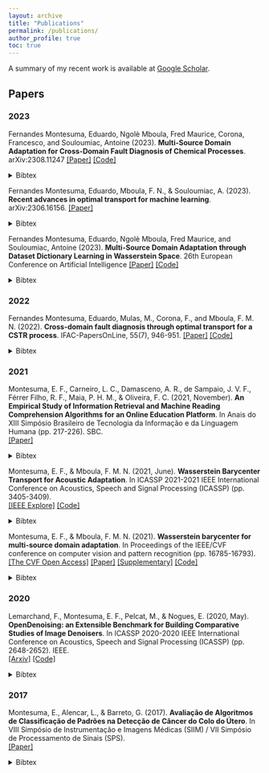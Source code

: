 ```yaml
---
layout: archive
title: "Publications"
permalink: /publications/
author_profile: true
toc: true
---
```


A summary of my recent work is available at [Google Scholar](https://scholar.google.com.br/citations?user=elSROdcAAAAJ&hl=en).

## Papers

### 2023

Fernandes Montesuma, Eduardo, Ngolè Mboula, Fred Maurice, Corona, Francesco, and Souloumiac, Antoine (2023). __Multi-Source Domain Adaptation for Cross-Domain Fault Diagnosis of Chemical Processes__. arXiv:2308.11247 [[Paper]](https://arxiv.org/pdf/2308.11247.pdf) [[Code]](https://github.com/eddardd/demo-dadil)

<details>
<summary>
Bibtex
</summary>

<pre>
<code>
@article{montesuma2023multi,
  title={Multi-Source Domain Adaptation for Cross-Domain Fault Diagnosis of Chemical Processes},
  author={Montesuma, Eduardo Fernandes and Mulas, Michela and Mboula, Fred Ngol{\`e} and Corona, Francesco and Souloumiac, Antoine},
  journal={arXiv preprint arXiv:2308.11247},
  year={2023}
}
</code>
</pre>

</details>

Fernandes Montesuma, Eduardo, Mboula, F. N., & Souloumiac, A. (2023). __Recent advances in optimal transport for machine learning__. arXiv:2306.16156. [[Paper]](https://arxiv.org/pdf/2306.16156.pdf)

<details>
<summary>
Bibtex
</summary>

<pre>
<code>
@article{montesuma2023recent,
  title={Recent advances in optimal transport for machine learning},
  author={Montesuma, Eduardo Fernandes and Mboula, Fred Ngole and Souloumiac, Antoine},
  journal={arXiv preprint arXiv:2306.16156},
  year={2023}
}
</code>
</pre>

</details>

Fernandes Montesuma, Eduardo, Ngolè Mboula, Fred Maurice, and Souloumiac, Antoine (2023). __Multi-Source Domain Adaptation through Dataset Dictionary Learning in Wasserstein Space__. 26th European Conference on Artificial Intelligence [[Paper]](https://arxiv.org/pdf/2307.14953.pdf) [[Code]](https://github.com/eddardd/demo-dadil)

<details>
<summary>
Bibtex
</summary>

<pre>
<code>
@article{montesuma2023multi,
  title={Multi-Source Domain Adaptation through Dataset Dictionary Learning in Wasserstein Space},
  author={Montesuma, Eduardo Fernandes and Mboula, Fred Ngol{\`e} and Souloumiac, Antoine},
  journal={arXiv preprint arXiv:2307.14953},
  year={2023}
}
</code>
</pre>

</details>

### 2022

Fernandes Montesuma, Eduardo, Mulas, M., Corona, F., and Mboula, F. M. N. (2022). __Cross-domain fault diagnosis through optimal transport for a CSTR process__. IFAC-PapersOnLine, 55(7), 946-951. [[Paper]](https://www.sciencedirect.com/science/article/pii/S2405896322009727) [[Code]](https://github.com/eddardd/CrossDomainFaultDiagnosis)

<details>
<summary>
Bibtex
</summary>

<pre>
<code>
@article{montesuma2022cross,
  title={Cross-domain fault diagnosis through optimal transport for a CSTR process},
  author={Montesuma, Eduardo Fernandes and Mulas, Michela and Corona, Francesco and Mboula, Fred-Maurice Ngole},
  journal={IFAC-PapersOnLine},
  volume={55},
  number={7},
  pages={946--951},
  year={2022},
  publisher={Elsevier}
}
</code>
</pre>

</details>

### 2021

Montesuma, E. F., Carneiro, L. C., Damasceno, A. R., de Sampaio, J. V. F., Férrer Filho, R. F., Maia, P. H. M., & Oliveira, F. C. (2021, November). __An Empirical Study of Information Retrieval and Machine Reading Comprehension Algorithms for an Online Education Platform__. In Anais do XIII Simpósio Brasileiro de Tecnologia da Informação e da Linguagem Humana (pp. 217-226). SBC.\
[[Paper]](https://sol.sbc.org.br/index.php/stil/article/view/17801)

<details>
<summary>
Bibtex
</summary>

<pre>
<code>
@inproceedings{montesuma2021empirical,
  title={An Empirical Study of Information Retrieval and Machine Reading Comprehension Algorithms for an Online Education Platform},
  author={Montesuma, Eduardo F and Carneiro, Lucas C and Damasceno, Adson RP and de Sampaio, Joao Victor FT and F{\'e}rrer Filho, Romulo F and Maia, Paulo Henrique M and Oliveira, Francisco CMB},
  booktitle={Anais do XIII Simp{\'o}sio Brasileiro de Tecnologia da Informa{\c{c}}{\~a}o e da Linguagem Humana},
  pages={217--226},
  year={2021},
  organization={SBC}
}
</code>
</pre>

</details>

Montesuma, E. F., & Mboula, F. M. N. (2021, June). __Wasserstein Barycenter Transport for Acoustic Adaptation__. In ICASSP 2021-2021 IEEE International Conference on Acoustics, Speech and Signal Processing (ICASSP) (pp. 3405-3409).\
[[IEEE Explore]](https://ieeexplore.ieee.org/document/9414199) [[Code]](https://github.com/eddardd/WBTransport)

<details>
<summary>
Bibtex
</summary>

<pre>
<code>
@inproceedings{montesuma2021wasserstein,
  title={Wasserstein Barycenter Transport for Acoustic Adaptation},
  author={Montesuma, Eduardo F and Mboula, Fred-Maurice Ngol{\`e}},
  booktitle={ICASSP 2021-2021 IEEE International Conference on Acoustics, Speech and Signal Processing (ICASSP)},
  pages={3405--3409},
  year={2021},
  organization={IEEE}
}
</code>
</pre>

</details>

Montesuma, E. F., & Mboula, F. M. N. (2021). __Wasserstein barycenter for multi-source domain adaptation__. In Proceedings of the IEEE/CVF conference on computer vision and pattern recognition (pp. 16785-16793).\
[[The CVF Open Access]](https://openaccess.thecvf.com/content/CVPR2021/html/Montesuma_Wasserstein_Barycenter_for_Multi-Source_Domain_Adaptation_CVPR_2021_paper.html) [[Paper]](https://openaccess.thecvf.com/content/CVPR2021/papers/Montesuma_Wasserstein_Barycenter_for_Multi-Source_Domain_Adaptation_CVPR_2021_paper.pdf) [[Supplementary]](https://openaccess.thecvf.com/content/CVPR2021/supplemental/Montesuma_Wasserstein_Barycenter_for_CVPR_2021_supplemental.pdf) [[Code]](https://github.com/eddardd/WBTransport)

<details>
<summary>
Bibtex
</summary>

<pre>
<code>
@inproceedings{montesuma2021wasserstein,
  title={Wasserstein barycenter for multi-source domain adaptation},
  author={Montesuma, Eduardo Fernandes and Mboula, Fred Maurice Ngole},
  booktitle={Proceedings of the IEEE/CVF conference on computer vision and pattern recognition},
  pages={16785--16793},
  year={2021}
}
</code>
</pre>

</details>

### 2020

Lemarchand, F., Montesuma, E. F., Pelcat, M., & Nogues, E. (2020, May). __OpenDenoising: an Extensible Benchmark for Building Comparative Studies of Image Denoisers__. In ICASSP 2020-2020 IEEE International Conference on Acoustics, Speech and Signal Processing (ICASSP) (pp. 2648-2652). IEEE.\
[[Arxiv]](https://arxiv.org/pdf/1910.08328.pdf) [[Code]](https://github.com/opendenoising/opendenoising-benchmark)

<details>
<summary>
Bibtex
</summary>

<pre>
<code>
@inproceedings{lemarchand2020opendenoising,
  title={Opendenoising: an extensible benchmark for building comparative studies of image denoisers},
  author={Lemarchand, Florian and Montesuma, Eduardo Fernandes and Pelcat, Maxime and Nogues, Erwan},
  booktitle={ICASSP 2020-2020 IEEE International Conference on Acoustics, Speech and Signal Processing (ICASSP)},
  pages={2648--2652},
  year={2020},
  organization={IEEE}
}
</code>
</pre>

</details>



### 2017

Montesuma, E., Alencar, L., & Barreto, G. (2017). __Avaliação de Algoritmos de Classificação de Padrões na Detecção de Câncer do Colo do Útero__. In VIII Simpósio de Instrumentação e Imagens Médicas (SIIM) / VII Simpósio de Processamento de Sinais (SPS).\
[[Paper]](https://eventos.ufabc.edu.br/siimsps/files/id74.pdf)

<details>
<summary>
Bibtex
</summary>

<pre>
<code>
@inproceedings{montesuma2017avaliaccao,
  title={Avalia{\c{c}}{\~a}o de Algoritmos de Classifica{\c{c}}{\~a}o de Padr{\~o}es na Detec{\c{c}}{\~a}o de C{\^a}ncer do Colo do {\'U}tero},
  author={Montesuma, Eduardo Fernandes and Alencar, Levi Pio Souza Arrais and Barreto, Guilherme de Alencar},
  booktitle={VIII Simpósio de Instrumentação e Imagens Médicas (SIIM) / VII Simpósio de Processamento de Sinais (SPS)},
  year={2017},
}
</code>
</pre>

## Thesis

### 2021

Montesuma, E. F. (2021, April). __Cross-Domain Fault Diagnosis through Optimal Transport__ [Bachelor Thesis, Universidade Federal do Ceará].\
[[Research Gate]](https://www.researchgate.net/publication/354664416_Cross-Domain_Fault_Diagnosis_Through_Optimal_Transport) [[Code]](https://github.com/eddardd/CrossDomainFaultDiagnosis)

<details>
<summary>
Bibtex
</summary>

<pre>
<code>
@phdthesis{montesuma2021crossdomain,
    author       = {Eduardo Fernandes Montesuma}, 
    title        = {Cross-Domain Fault Diagnosis through Optimal Transport},
    school       = {Universidade Federal do Ceará},
    year         = 2021,
    type         = {Bachelor's Thesis}
} 
</code>
</pre>
</details>